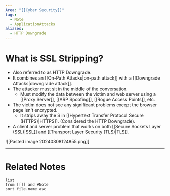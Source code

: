 ```yaml
---
Area: "[[Cyber Security]]"
tags:
  - Note
  - ApplicationAttacks
aliases:
  - HTTP Downgrade
---
```

# What is SSL Stripping?
- Also referred to as HTTP Downgrade.
- It combines an [[On-Path Attacks|on-path attack]] with a [[Downgrade Attacks|downgrade attack]].
- The attacker must sit in the middle of the conversation.
	- Must modify the data between the victim and web server using a [[Proxy Server]], [[ARP Spoofing]], [[Rogue Access Points]], etc.
- The victim does not see any significant problems except the browser page isn't encrypted.
	- It strips away the S in [[Hypertext Transfer Protocol Secure (HTTPS)|HTTPS]]. (Considered the HTTP Downgrade).
- A client and server problem that works on both [[Secure Sockets Layer (SSL)|SSL]] and [[Transport Layer Security (TLS)|TLS]].

![[Pasted image 20240308124855.png]]


---
# Related Notes
```dataview
list
from [[]] and #Note 
sort file.name asc
```
